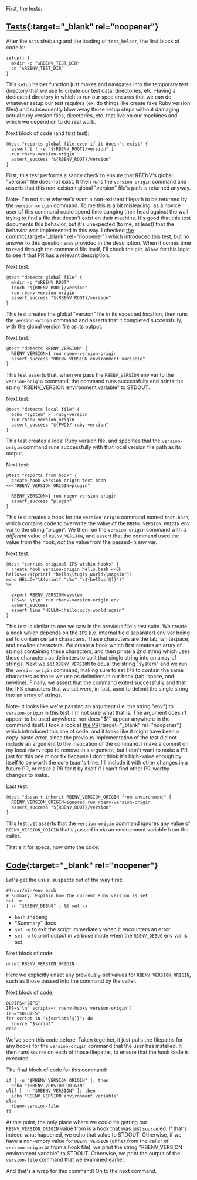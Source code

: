 First, the tests:

## [Tests](https://github.com/rbenv/rbenv/blob/c4395e58201966d9f90c12bd6b7342e389e7a4cb/test/version-origin.bats){:target="_blank" rel="noopener"}

After the `bats` shebang and the loading of `test_helper`, the first block of code is:

```
setup() {
  mkdir -p "$RBENV_TEST_DIR"
  cd "$RBENV_TEST_DIR"
}
```

This `setup` helper function just makes and navigates into the temporary test directory that we use to create our test data, directories, etc.  Having a dedicated directory in which to run our spec ensures that we can do whatever setup our test requires (ex. do things like create fake Ruby version files) and subsequently blow away those setup steps without damaging actual ruby version files, directories, etc. that live on our machines and which we depend on to do real work.

Next block of code (and first test):


```
@test "reports global file even if it doesn't exist" {
  assert [ ! -e "${RBENV_ROOT}/version" ]
  run rbenv-version-origin
  assert_success "${RBENV_ROOT}/version"
}
```

First, this test performs a sanity check to ensure that RBENV's global "version" file does not exist.  It then runs the `version-origin` command and asserts that this non-existent global "version" file's path is returned anyway.

Note- I'm not sure why we'd want a non-existent filepath to be returned by the `version-origin` command.  To me this is a bit misleading, as a novice user of this command could spend time banging their head against the wall trying to find a file that doesn't exist on their machine.  It's good that this test documents this behavior, but it's unexpected (to me, at least) that the behavior was implemented in this way.  I checked [the commit](https://github.com/rbenv/rbenv/commit/ab197ef51e5d99110015907c4346fde7c5a61de4){:target="_blank" rel="noopener"} which introduced this test, but no answer to this question was provided in the description.  When it comes time to read through the command file itself, I'll check the `git blame` for this logic to see if that PR has a relevant description.

Next test:

```
@test "detects global file" {
  mkdir -p "$RBENV_ROOT"
  touch "${RBENV_ROOT}/version"
  run rbenv-version-origin
  assert_success "${RBENV_ROOT}/version"
}
```

This test creates the global "version" file in its expected location, then runs the `version-origin` command and asserts that it completed successfully, with the global version file as its output.

Next test:

```
@test "detects RBENV_VERSION" {
  RBENV_VERSION=1 run rbenv-version-origin
  assert_success "RBENV_VERSION environment variable"
}
```

This test asserts that, when we pass the `RBENV_VERSION` env var to the `version-origin` command, the command runs successfully and prints the string "RBENV_VERSION environment variable" to STDOUT.

Next test:

```
@test "detects local file" {
  echo "system" > .ruby-version
  run rbenv-version-origin
  assert_success "${PWD}/.ruby-version"
}
```

This test creates a local Ruby version file, and specifies that the `version-origin` command runs successfully with that local version file path as its output.

Next test:

```
@test "reports from hook" {
  create_hook version-origin test.bash <<<"RBENV_VERSION_ORIGIN=plugin"

  RBENV_VERSION=1 run rbenv-version-origin
  assert_success "plugin"
}
```

This test creates a hook for the `version-origin` command named `test.bash`, which contains code to overwrite the value of the `RBENV_VERSION_ORIGIN` env var to the string "plugin".  We then run the `version-origin` command with a *different* value of `RBENV_VERSION`, and assert that the command used the value from the hook, *not* the value from the passed-in env var.

Next test:

```
@test "carries original IFS within hooks" {
  create_hook version-origin hello.bash <<SH
hellos=(\$(printf "hello\\tugly world\\nagain"))
echo HELLO="\$(printf ":%s" "\${hellos[@]}")"
SH

  export RBENV_VERSION=system
  IFS=$' \t\n' run rbenv-version-origin env
  assert_success
  assert_line "HELLO=:hello:ugly:world:again"
}
```

This test is similar to one we saw in the previous file's test suite.  We create a hook which depends on the `IFS` (i.e. internal field separator) env var being set to contain certain characters.  These characters are the tab, whitespace, and newline characters.  We create a hook which first creates an array of strings containing these characters, and then prints a 2nd string which uses these characters as delimiters to split that single string into an array of strings.  Next we set `RBENV_VERSION` to equal the string "system" and we run the `version-origin` command, making sure to set `IFS` to contain the same characters as those we use as delimiters in our hook (tab, space, and newline).  Finally, we assert that the command exited successfully and that the IFS characters that we set were, in fact, used to delimit the single string into an array of strings.

Note- it looks like we're passing an argument (i.e. the string "env") to `version-origin` in this test.  I'm not sure what that is.  The argument doesn't appear to be used anywhere, nor does "$1" appear anywhere in the command itself.  I took a look at [the PR](https://github.com/rbenv/rbenv/pull/852/files){:target="_blank" rel="noopener"} which introduced this line of code, and it looks like it might have been a copy-paste error, since the previous implementation of the test did not include an argument to the invocation of the command.  I make a commit on my local `rbenv` repo to remove this argument, but I don't want to make a PR just for this one minor fix because I don't think it's high-value enough by itself to be worth the core team's time.  I'll include it with other changes in a future PR, or make a PR for it by itself if I can't find other PR-worthy changes to make.

Last test:

```
@test "doesn't inherit RBENV_VERSION_ORIGIN from environment" {
  RBENV_VERSION_ORIGIN=ignored run rbenv-version-origin
  assert_success "${RBENV_ROOT}/version"
}
```

This test just asserts that the `version-origin` command ignores any value of `RBENV_VERSION_ORIGIN` that's passed in via an environment variable from the caller.

That's it for specs, now onto the code:

## [Code](https://github.com/rbenv/rbenv/blob/c4395e58201966d9f90c12bd6b7342e389e7a4cb/libexec/rbenv-version-origin){:target="_blank" rel="noopener"}

Let's get the usual suspects out of the way first:

```
#!/usr/bin/env bash
# Summary: Explain how the current Ruby version is set
set -e
[ -n "$RBENV_DEBUG" ] && set -x
```

 - `bash` shebang
 - "Summary" docs
 - `set -e` to exit the script immediately when it encounters an error
 - `set -x` to print output in verbose mode when the `RBENV_DEBUG` env var is set

Next block of code:

```
unset RBENV_VERSION_ORIGIN
```

Here we explicitly unset any previously-set values for `RBENV_VERSION_ORIGIN`, such as those passed into the command by the caller.

Next block of code:

```
OLDIFS="$IFS"
IFS=$'\n' scripts=(`rbenv-hooks version-origin`)
IFS="$OLDIFS"
for script in "${scripts[@]}"; do
  source "$script"
done
```

We've seen this code before.  Taken together, it just pulls the filepaths for any hooks for the `version-origin` command that the user has installed.  It then runs `source` on each of those filepaths, to ensure that the hook code is executed.

The final block of code for this command:

```
if [ -n "$RBENV_VERSION_ORIGIN" ]; then
  echo "$RBENV_VERSION_ORIGIN"
elif [ -n "$RBENV_VERSION" ]; then
  echo "RBENV_VERSION environment variable"
else
  rbenv-version-file
fi
```

At this point, the only place where we could be getting our `RBENV_VERSION_ORIGIN` value from is a hook that was just `source`'ed.  If that's indeed what happened, we echo that value to STDOUT.  Otherwise, if we have a non-empty value for `RBENV_VERSION` (either from the caller of `version-origin` or from a hook file), we print the string "RBENV_VERSION environment variable" to STDOUT.  Otherwise, we print the output of the `version-file` command that we examined earlier.

And that's a wrap for this command!  On to the next command.
